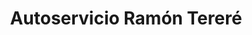 ---
title: "Autoservicio Ramón Tereré"
url: /alberdi/autoservicio-ramon-terere/
shop: supermercado
---
